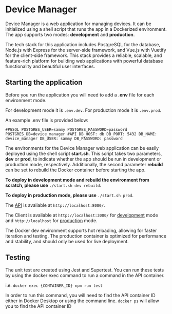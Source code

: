 # Device Manager

Device Manager is a web application for managing devices. It can be initialized using a shell script that runs the app in a Dockerized environment. The app supports two modes: **development** and **production**.

The tech stack for this application includes PostgreSQL for the database, Node.js with Express for the server-side framework, and Vue.js with Vuetify for the client-side framework. This stack provides a reliable, scalable, and feature-rich platform for building web applications with powerful database functionality and beautiful user interfaces.

## Starting the application

Before you run the application you will need to add a **.env** file for each environment mode.

For development mode it is `.env.dev`.
For production mode it is `.env.prod`.

An example .env file is provided below:

`#PGSQL
POSTGRES_USER=sammy
POSTGRES_PASSWORD=password
POSTGRES_DB=device_manager
#API
DB_HOST: db
DB_PORT: 5432
DB_NAME: device_manager
DB_USER: sammy
DB_PASSWORD: password`

The environments for the Device Manager web application can be easily deployed using the shell script **start.sh**. This script takes two parameters, **dev** or **prod**, to indicate whether the app should be run in development or production mode, respectively. Additionally, the second parameter **rebuild** can be set to rebuild the Docker container before starting the app.

**To deploy in development mode and rebuild the environment from scratch, please use** `./start.sh dev rebuild`.

**To deploy in production mode, please use** `./start.sh prod`.

The [API](http://localhost) is avaliable at `http://localhost:8080/`.

The Client is avaliable at `http://localhost:3000/` for [development](http://localhost:3000) mode and `http://localhost` for [production](http://localhost) mode.

The Docker dev environment supports hot reloading, allowing for faster iteration and testing. The production container is optimized for performance and stability, and should only be used for live deployment. 

## Testing

The unit test are created using Jest and Supertest. You can run these tests by using the docker exec command to run a command in the API container.

i.e. `docker exec {CONTAINER_ID} npm run test`

In order to run this command, you will need to find the API container ID either in Docker Desktop or using the command line. `docker ps` will allow you to find the API container ID

